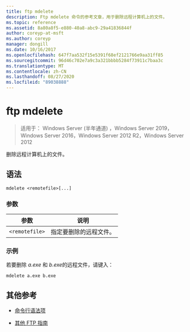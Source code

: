 ```yaml
---
title: ftp mdelete
description: Ftp mdelete 命令的参考文章，用于删除远程计算机上的文件。
ms.topic: reference
ms.assetid: 8a80a8f5-e880-40a8-abc9-29a41836844f
author: coreyp-at-msft
ms.author: coreyp
manager: dongill
ms.date: 10/16/2017
ms.openlocfilehash: 647f7aa532f15e5391f68ef2121766e9aa31ff85
ms.sourcegitcommit: 96d46c702e7a9c3a321bbbb5284f73911c7baa3c
ms.translationtype: MT
ms.contentlocale: zh-CN
ms.lasthandoff: 08/27/2020
ms.locfileid: "89038888"
---
```

# <a name="ftp-mdelete"></a>ftp mdelete

> 适用于： Windows Server (半年通道) ，Windows Server 2019，Windows Server 2016，Windows Server 2012 R2，Windows Server 2012

删除远程计算机上的文件。

## <a name="syntax"></a>语法
```
mdelete <remotefile>[...]
```

### <a name="parameters"></a>参数

| 参数 | 说明 |
| --------- | ----------- |
| `<remotefile>` | 指定要删除的远程文件。 |

### <a name="examples"></a>示例

若要删除 *a.exe* 和 *b.exe*的远程文件，请键入：

```
mdelete a.exe b.exe
```

## <a name="additional-references"></a>其他参考

- [命令行语法项](command-line-syntax-key.md)

- [其他 FTP 指南](/previous-versions/orphan-topics/ws.10/cc756013(v=ws.10))

